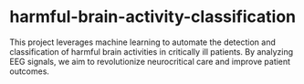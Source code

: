 # harmful-brain-activity-classification
This project leverages machine learning to automate the detection and classification of harmful brain activities in critically ill patients. By analyzing EEG signals, we aim to revolutionize neurocritical care and improve patient outcomes.

